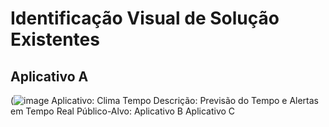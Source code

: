 # Identificação Visual de Solução Existentes
## Aplicativo A
(![image](https://github.com/user-attachments/assets/886a2f0e-9065-4b17-84f1-a46eb2bdc1e5)
Aplicativo: Clima Tempo
Descrição:  Previsão do Tempo e Alertas em Tempo Real
Público-Alvo: 
Aplicativo B
Aplicativo C
